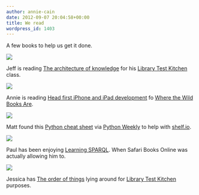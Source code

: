 ```yaml
---
author: annie-cain
date: 2012-09-07 20:04:58+00:00
title: We read
wordpress_id: 1403
---
```


A few books to help us get it done.

![](https://lil-blog-media.s3.amazonaws.com/2012/09/jeff-e1347046948836.jpg)

Jeff is reading [The architecture of knowledge](http://holliscatalog.harvard.edu/?itemid=%7Clibrary/m/aleph%7C012542215) for his [Library Test Kitchen](http://librarytestkitchen.org) class.

![](https://lil-blog-media.s3.amazonaws.com/2012/09/book-e1347048068813.jpg)

Annie is reading [Head first iPhone and iPad development](http://holliscatalog.harvard.edu/?itemid=%7Clibrary/m/aleph%7C012835391) fo [Where the Wild Books Are](http://osc.hul.harvard.edu/liblab/proj/where-wild-books-are).

![](https://lil-blog-media.s3.amazonaws.com/2012/09/cheat-e1347048109520.jpg)

Matt found this [Python cheat sheet](https://docs.google.com/file/d/0B9VT_L2CDnKvODYyNTc5NjktYmMyOC00NDFkLTliNTctMzQzMTAzYjUyYmYy/view?pli=1&sle=true&utm_source=Python+Weekly+Newsletter&utm_campaign=ef912bb48d-Python_Weekly_Issue_51_September_6_2012&utm_medium=email) via [Python Weekly](http://www.pythonweekly.com/) to help with [shelf.io](http://shelf.io/).

![](https://lil-blog-media.s3.amazonaws.com/2012/09/sparql-e1347048127267.jpg)

Paul has been enjoying [Learning SPARQL](http://holliscatalog.harvard.edu/?itemid=%7Clibrary/m/aleph%7C012992031). When Safari Books Online was actually allowing him to.

![](https://lil-blog-media.s3.amazonaws.com/2012/09/order-e1347048649744.jpg)

Jessica has [The order of things](http://holliscatalog.harvard.edu/?itemid=%7Clibrary/m/aleph%7C008884487) lying around for [Library Test Kitchen](http://librarytestkitchen.org) purposes.
